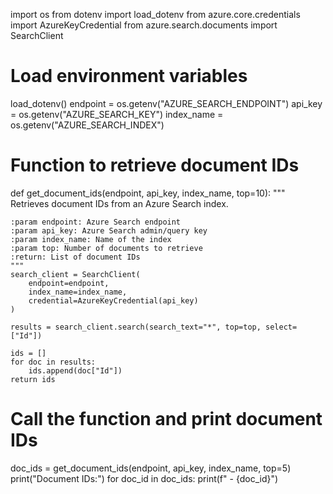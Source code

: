 import os
from dotenv import load_dotenv
from azure.core.credentials import AzureKeyCredential
from azure.search.documents import SearchClient

# Load environment variables
load_dotenv()
endpoint = os.getenv("AZURE_SEARCH_ENDPOINT")
api_key = os.getenv("AZURE_SEARCH_KEY")
index_name = os.getenv("AZURE_SEARCH_INDEX")

# Function to retrieve document IDs
def get_document_ids(endpoint, api_key, index_name, top=10):
    """
    Retrieves document IDs from an Azure Search index.

    :param endpoint: Azure Search endpoint
    :param api_key: Azure Search admin/query key
    :param index_name: Name of the index
    :param top: Number of documents to retrieve
    :return: List of document IDs
    """
    search_client = SearchClient(
        endpoint=endpoint,
        index_name=index_name,
        credential=AzureKeyCredential(api_key)
    )

    results = search_client.search(search_text="*", top=top, select=["Id"])

    ids = []
    for doc in results:
        ids.append(doc["Id"])
    return ids

# Call the function and print document IDs
doc_ids = get_document_ids(endpoint, api_key, index_name, top=5)
print("Document IDs:")
for doc_id in doc_ids:
    print(f" - {doc_id}")
